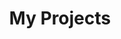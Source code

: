 ---
layout: archive
permalink: /my-projects/
title: "My Projects"
author_profile: true
header:
  image: "/images/GoldenGate.jpeg"
---